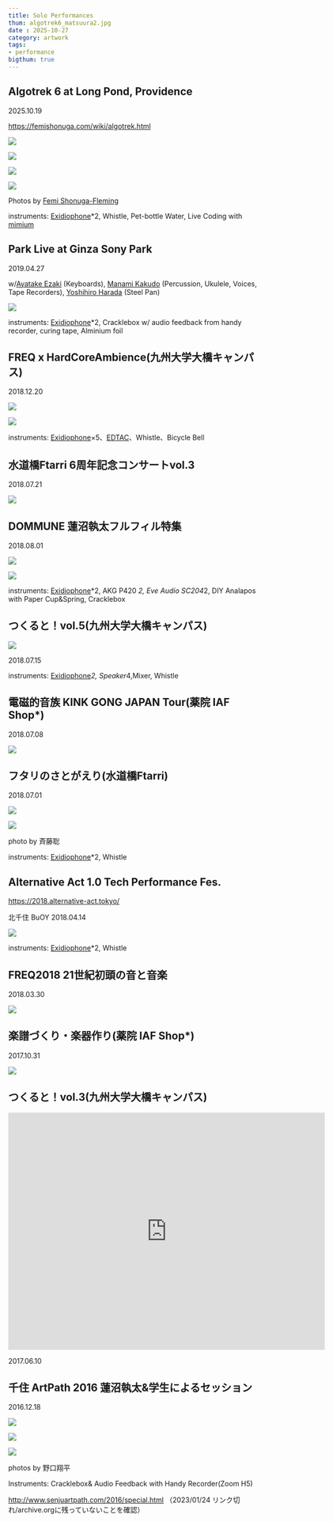 ```yaml
---
title: Solo Performances
thum: algotrek6_matsuura2.jpg
date : 2025-10-27
category: artwork
tags:
- performance
bigthum: true
---
```


## Algotrek 6 at Long Pond, Providence

2025.10.19

https://femishonuga.com/wiki/algotrek.html

![](algotrek6_matsuura.jpg)

![](algotrek6_matsuura2.jpg)

![](algotrek6_matsuura3.jpg)

![](algotrek6_matsuura4.jpg)

Photos by [Femi Shonuga-Fleming](https://femishonuga.com/)


instruments: [Exidiophone](/works/exidiophone)*2, Whistle, Pet-bottle Water, Live Coding with [mimium](/works/mimium)

## Park Live at Ginza Sony Park 

2019.04.27

w/[Ayatake Ezaki](https://twitter.com/ayatalce) (Keyboards), [Manami Kakudo](https://www.universal-music.co.jp/kakudo-manami/) (Percussion, Ukulele, Voices, Tape Recorders), [Yoshihiro Harada](https://yoshihiroharada.wixsite.com/home) (Steel Pan)

![](sonypark_live.jpg)


instruments: [Exidiophone](/works/exidiophone)*2, Cracklebox w/ audio feedback from handy recorder, curing tape, Alminium foil

## FREQ x HardCoreAmbience(九州大学大橋キャンパス)

2018.12.20

![](freq-ha2.jpg)

![](freq-ha1.jpg)

instruments: [Exidiophone](/works/exidiophone)×5、[EDTAC](/works/edtac)、Whistle、Bicycle Bell

## 水道橋Ftarri 6周年記念コンサートvol.3

2018.07.21

![](ftarri-6thaniv.JPG)

## DOMMUNE 蓮沼執太フルフィル特集

2018.08.01

![](dommune1.jpg)

![](dommune2.jpg)

instruments: [Exidiophone](/works/exidiophone)*2, AKG P420 *2, Eve Audio SC204*2, DIY Analapos with Paper Cup&Spring, Cracklebox

## つくると！vol.5(九州大学大橋キャンパス)

![](tsukuruto2018.jpg)

2018.07.15

instruments: [Exidiophone](/works/exidiophone)*2, Speaker*4,Mixer, Whistle

## 電磁的音族 KINK GONG JAPAN Tour(薬院 IAF Shop*)

2018.07.08

![](kinkgong-set.JPG)


## フタリのさとがえり(水道橋Ftarri)

2018.07.01

![](ftarri-satogaeri.jpg)

![](ftarri-satogaeri-bysuzueri.jpg)

photo by 斉藤聡

instruments: [Exidiophone](/works/exidiophone)*2, Whistle

## Alternative Act 1.0 Tech Performance Fes.

https://2018.alternative-act.tokyo/

北千住 BuOY
2018.04.14

![](aa_tpf_exidiophone.jpg)

instruments: [Exidiophone](/works/exidiophone)*2, Whistle

## FREQ2018 21世紀初頭の音と音楽

2018.03.30

![](freq2018.JPG)

## 楽譜づくり・楽器作り(薬院 IAF Shop*)

2017.10.31

![](iaf_171001.jpg)

## つくると！vol.3(九州大学大橋キャンパス)

<iframe src="https://player.vimeo.com/video/228039554" width="640" height="480" frameborder="0" webkitallowfullscreen mozallowfullscreen allowfullscreen></iframe>

2017.06.10

## 千住 ArtPath 2016 蓮沼執太&学生によるセッション

2016.12.18

![](artpath_hasunuma1.jpg)

![](artpath_hasunuma2.jpg)

![](artpath_hasunuma3.jpg)

photos by 野口翔平

Instruments: Cracklebox& Audio Feedback with Handy Recorder(Zoom H5)

<http://www.senjuartpath.com/2016/special.html> （2023/01/24 リンク切れ/archive.orgに残っていないことを確認）
